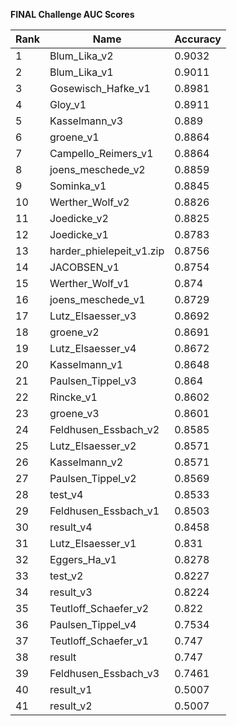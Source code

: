**FINAL Challenge AUC Scores**


|Rank|Name|Accuracy|
|----|-----|---|
|1|Blum_Lika_v2|0.9032| 
|2|Blum_Lika_v1|0.9011| 
|3|Gosewisch_Hafke_v1|0.8981| 
|4|Gloy_v1|0.8911| 
|5|Kasselmann_v3|0.889| 
|6|groene_v1|0.8864| 
|7|Campello_Reimers_v1|0.8864| 
|8|joens_meschede_v2|0.8859| 
|9|Sominka_v1|0.8845| 
|10|Werther_Wolf_v2|0.8826| 
|11|Joedicke_v2|0.8825| 
|12|Joedicke_v1|0.8783| 
|13|harder_phielepeit_v1.zip|0.8756| 
|14|JACOBSEN_v1|0.8754| 
|15|Werther_Wolf_v1|0.874| 
|16|joens_meschede_v1|0.8729| 
|17|Lutz_Elsaesser_v3|0.8692| 
|18|groene_v2|0.8691| 
|19|Lutz_Elsaesser_v4|0.8672| 
|20|Kasselmann_v1|0.8648| 
|21|Paulsen_Tippel_v3|0.864| 
|22|Rincke_v1|0.8602| 
|23|groene_v3|0.8601| 
|24|Feldhusen_Essbach_v2|0.8585| 
|25|Lutz_Elsaesser_v2|0.8571| 
|26|Kasselmann_v2|0.8571| 
|27|Paulsen_Tippel_v2|0.8569| 
|28|test_v4|0.8533| 
|29|Feldhusen_Essbach_v1|0.8503| 
|30|result_v4|0.8458| 
|31|Lutz_Elsaesser_v1|0.831| 
|32|Eggers_Ha_v1|0.8278| 
|33|test_v2|0.8227| 
|34|result_v3|0.8224| 
|35|Teutloff_Schaefer_v2|0.822| 
|36|Paulsen_Tippel_v4|0.7534| 
|37|Teutloff_Schaefer_v1|0.747| 
|38|result|0.747| 
|39|Feldhusen_Essbach_v3|0.7461| 
|40|result_v1|0.5007| 
|41|result_v2|0.5007| 
